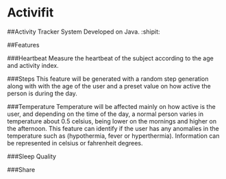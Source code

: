 # Activifit
##Activity Tracker System
Developed on Java.  :shipit:

##Features

###Heartbeat
Measure the heartbeat of the subject according to the age and activity index.

###Steps
This feature will be generated with a random step generation along with with the age of the user and a preset value on how active the person is during the day.

###Temperature
Temperature will be affected mainly on how active is the user, and depending on the time of the day, a normal person varies in temperature about 0.5 celsius, being lower on the mornings and higher on the afternoon. This feature can identify if the user has any anomalies in the temperature such as (hypothermia, fever or hyperthermia). Information can be represented in celsius or fahrenheit degrees. 

###Sleep Quality

###Share
